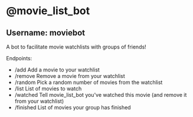 # @movie\_list\_bot
## Username: moviebot

A bot to facilitate movie watchlists with groups of friends!

Endpoints:  
* /add        Add a movie to your watchlist  
* /remove     Remove a movie from your watchlist
* /random     Pick a random number of movies from the watchlist
* /list       List of movies to watch  
* /watched    Tell movie\_list\_bot you've watched this movie (and remove it from your watchlist)  
* /finished   List of movies your group has finished  
